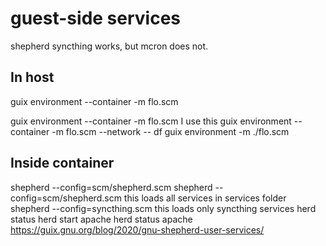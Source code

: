 
# guest-side services

shepherd syncthing works, but mcron does not.

## In host

guix environment --container -m flo.scm 

guix environment --container -m flo.scm  I use this
       guix environment --container -m flo.scm  --network -- df
       guix environment -m ./flo.scm
 
## Inside container
shepherd --config=scm/shepherd.scm
shepherd --config=scm/shepherd.scm   this loads all services in services folder
         shepherd --config=syncthing.scm           this loads only syncthing services
herd status
herd start apache
herd status apache
https://guix.gnu.org/blog/2020/gnu-shepherd-user-services/


